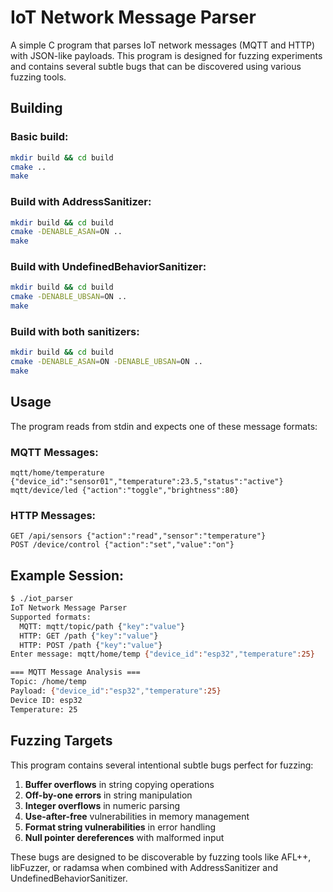 # IoT Network Message Parser

A simple C program that parses IoT network messages (MQTT and HTTP) with JSON-like payloads. This program is designed for fuzzing experiments and contains several subtle bugs that can be discovered using various fuzzing tools.

## Building

### Basic build:
```bash
mkdir build && cd build
cmake ..
make
```

### Build with AddressSanitizer:
```bash
mkdir build && cd build
cmake -DENABLE_ASAN=ON ..
make
```

### Build with UndefinedBehaviorSanitizer:
```bash
mkdir build && cd build
cmake -DENABLE_UBSAN=ON ..
make
```

### Build with both sanitizers:
```bash
mkdir build && cd build
cmake -DENABLE_ASAN=ON -DENABLE_UBSAN=ON ..
make
```

## Usage

The program reads from stdin and expects one of these message formats:

### MQTT Messages:
```
mqtt/home/temperature {"device_id":"sensor01","temperature":23.5,"status":"active"}
mqtt/device/led {"action":"toggle","brightness":80}
```

### HTTP Messages:
```
GET /api/sensors {"action":"read","sensor":"temperature"}
POST /device/control {"action":"set","value":"on"}
```

## Example Session:
```bash
$ ./iot_parser
IoT Network Message Parser
Supported formats:
  MQTT: mqtt/topic/path {"key":"value"}
  HTTP: GET /path {"key":"value"}
  HTTP: POST /path {"key":"value"}
Enter message: mqtt/home/temp {"device_id":"esp32","temperature":25}

=== MQTT Message Analysis ===
Topic: /home/temp
Payload: {"device_id":"esp32","temperature":25}
Device ID: esp32
Temperature: 25
```

## Fuzzing Targets

This program contains several intentional subtle bugs perfect for fuzzing:

1. **Buffer overflows** in string copying operations
2. **Off-by-one errors** in string manipulation  
3. **Integer overflows** in numeric parsing
4. **Use-after-free** vulnerabilities in memory management
5. **Format string vulnerabilities** in error handling
6. **Null pointer dereferences** with malformed input

These bugs are designed to be discoverable by fuzzing tools like AFL++, libFuzzer, or radamsa when combined with AddressSanitizer and UndefinedBehaviorSanitizer. 